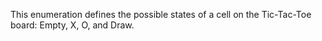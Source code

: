 This enumeration defines the possible states of a cell on the Tic-Tac-Toe board: Empty, X, O, and Draw.

